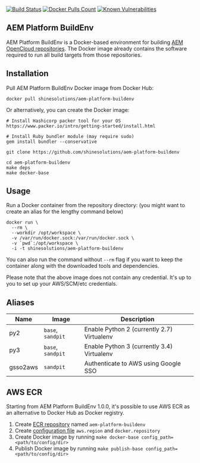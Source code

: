 [![Build Status](https://github.com/shinesolutions/aem-platform-buildenv/workflows/CI/badge.svg)](https://github.com/shinesolutions/aem-platform-buildenv/actions?query=workflow%3ACI)
[![Docker Pulls Count](https://img.shields.io/docker/pulls/shinesolutions/aem-platform-buildenv.svg)](https://hub.docker.com/r/shinesolutions/aem-platform-buildenv/)
[![Known Vulnerabilities](https://snyk.io/test/github/shinesolutions/aem-platform-buildenv/badge.svg)](https://snyk.io/test/github/shinesolutions/aem-platform-buildenv)

AEM Platform BuildEnv
---------------------

AEM Platform BuildEnv is a Docker-based environment for building [AEM OpenCloud repositories](https://github.com/topics/aem-opencloud). The Docker image already contains the software required to run all build targets from those repositories.

Installation
------------

Pull AEM Platform BuildEnv Docker image from Docker Hub:

    docker pull shinesolutions/aem-platform-buildenv

Or alternatively, you can create the Docker image:

    # Install Hashicorp packer tool for your OS
    https://www.packer.io/intro/getting-started/install.html

    # Install Ruby bundler module (may require sudo)
    gem install bundler --conservative

    git clone https://github.com/shinesolutions/aem-platform-buildenv

    cd aem-platform-buildenv
    make deps
    make docker-base

Usage
-----

Run a Docker container from the repository directory:
(you might want to create an alias for the lengthy command below)

    docker run \
      --rm \
      --workdir /opt/workspace \
      -v /var/run/docker.sock:/var/run/docker.sock \
      -v `pwd`:/opt/workspace \
      -i -t shinesolutions/aem-platform-buildenv

You can also run the command without `--rm` flag if you want to keep the container along with the downloaded tools and dependencies.

Please note that the above image does not contain any credential. It's up to you to set up your AWS/SCM/etc credentials.

Aliases
-------

| Name | Image | Description |
|------|-------|-------------|
| py2 | `base`, `sandpit` | Enable Python 2 (currently 2.7) Virtualenv |
| py3 | `base`, `sandpit` | Enable Python 3 (currently 3.4) Virtualenv |
| gsso2aws | `sandpit` | Authenticate to AWS using Google SSO |

AWS ECR
-------

Starting from AEM Platform BuildEnv 1.0.0, it's possible to use AWS ECR as an alternative to Docker Hub as Docker registry.

1. Create [ECR repository](https://docs.aws.amazon.com/AmazonECR/latest/userguide/repository-create.html) named `aem-platform-buildenv`
2. Create [configuration file](https://github.com/shinesolutions/aem-platform-buildenv/blob/master/docs/configuration.md) `aws.region` and `docker.repository`
3. Create Docker image by running `make docker-base config_path=<path/to/config/dir>`
4. Publish Docker image by running `make publish-base config_path=<path/to/config/dir>`
